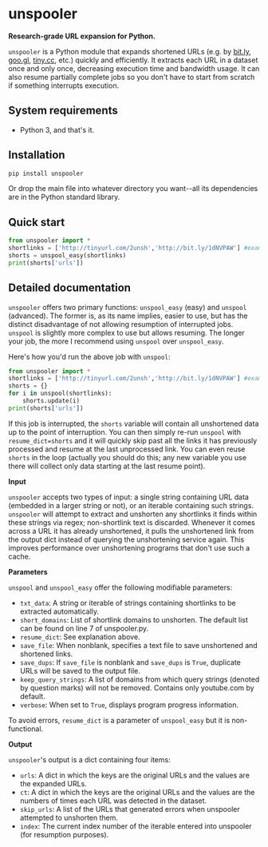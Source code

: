 # unspooler
**Research-grade URL expansion for Python.**

```unspooler``` is a Python module that expands shortened URLs (e.g. by [bit.ly](https://bit.ly), [goo.gl](https://goo.gl), [tiny.cc](http://tiny.cc), etc.) quickly and efficiently. It extracts each URL in a dataset once and only once, decreasing execution time and bandwidth usage. It can also resume partially complete jobs so you don't have to start from scratch if something interrupts execution.

System requirements
-------------------
* Python 3, and that's it.

Installation
------------
```python
pip install unspooler
```

Or drop the main file into whatever directory you want--all its dependencies are in the Python standard library.

Quick start
-----------
```python
from unspooler import *
shortlinks = ['http://tinyurl.com/2unsh','http://bit.ly/1dNVPAW'] #examples from http://www.getlinkinfo.com
shorts = unspool_easy(shortlinks)
print(shorts['urls'])
```

Detailed documentation
----------------------
```unspooler``` offers two primary functions: ```unspool_easy``` (easy) and ```unspool``` (advanced). The former is, as its name implies, easier to use, but has the distinct disadvantage of not allowing resumption of interrupted jobs. ```unspool``` is slightly more complex to use but allows resuming. The longer your job, the more I recommend using ```unspool``` over ```unspool_easy```.

Here's how you'd run the above job with ```unspool```:

```python
from unspooler import *
shortlinks = ['http://tinyurl.com/2unsh','http://bit.ly/1dNVPAW'] #examples from http://www.getlinkinfo.com
shorts = {}
for i in unspool(shortlinks):
    shorts.update(i)
print(shorts['urls'])
```

If this job is interrupted, the ```shorts``` variable will contain all unshortened data up to the point of interruption. You can then simply re-run ```unspool``` with ```resume_dict=shorts``` and it will quickly skip past all the links it has previously processed and resume at the last unprocessed link. You can even reuse ```shorts``` in the loop (actually you should do this; any new variable you use there will collect only data starting at the last resume point).

**Input**

```unspooler``` accepts two types of input: a single string containing URL data (embedded in a larger string or not), or an iterable containing such strings. ```unspooler``` will attempt to extract and unshorten any shortlinks it finds within these strings via regex; non-shortlink text is discarded. Whenever it comes across a URL it has already unshortened, it pulls the unshortened link from the output dict instead of querying the unshortening service again. This improves performance over unshortening programs that don't use such a cache.

**Parameters**

```unspool``` and ```unspool_easy``` offer the following modifiable parameters:

* ```txt_data```: A string or iterable of strings containing shortlinks to be extracted automatically.
* ```short_domains```: List of shortlink domains to unshorten. The default list can be found on line 7 of unspooler.py. 
* ```resume_dict```: See explanation above.
* ```save_file```: When nonblank, specifies a text file to save unshortened and shortened links.
* ```save_dups```: If ```save_file``` is nonblank and ```save_dups``` is ```True```, duplicate URLs will be saved to the output file. 
* ```keep_query_strings```: A list of domains from which query strings (denoted by question marks) will not be removed. Contains only youtube.com by default.
* ```verbose```: When set to ```True```, displays program progress information.

To avoid errors, ```resume_dict``` is a parameter of ```unspool_easy``` but it is non-functional.

**Output**

```unspooler```'s output is a dict containing four items:

* ```urls```: A dict in which the keys are the original URLs and the values are the expanded URLs.
* ```ct```: A dict in which the keys are the original URLs and the values are the numbers of times each URL was detected in the dataset.
* ```skip_urls```: A list of the URLs that generated errors when unspooler attempted to unshorten them.
* ```index```: The current index number of the iterable entered into unspooler (for resumption purposes).
